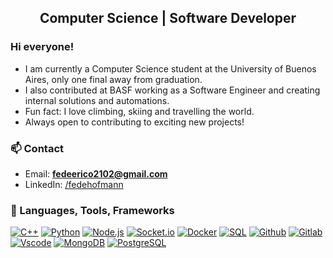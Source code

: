 <h2 align="center"> Computer Science | Software Developer </h2>

<h3> Hi everyone! </h3>
<ul>
    <li>I am currently a Computer Science student at the University of Buenos Aires, only one final away from graduation.</li>
    <li>I also contributed at BASF working as a Software Engineer and creating internal solutions and automations. </li>
    <li>Fun fact: I love climbing, skiing and travelling the world.</li>
    <li>Always open to contributing to exciting new projects!</li>
</ul>

<h3> 📫 Contact </h3>

- Email: **fedeerico2102@gmail.com**
- LinkedIn: <a href="https://www.linkedin.com/in/federico-hofmann-801463160?utm_source=share&utm_campaign=share_via&utm_content=profile&utm_medium=ios_app" target="_blank"> /fedehofmann </a>

<h3> 🧰 Languages, Tools, Frameworks </h3>

[![C++](https://img.shields.io/badge/-C++-blue?style=for-the-badge)]()
[![Python](https://img.shields.io/badge/-python-3670A0?style=for-the-badge&logo=python&logoColor=ffdd54)]()
[![Node.js](https://img.shields.io/badge/-Node.js-339933?style=for-the-badge&logo=Node.js&logoColor=white)]()
[![Socket.io](https://img.shields.io/badge/-Socket.io-black?style=for-the-badge&logo=socket.io&logoColor=white)]()
[![Docker](https://img.shields.io/badge/-Docker-2496ed?style=for-the-badge&logo=docker&logoColor=white)]()
[![SQL](https://img.shields.io/badge/-SQL-d2082d?style=for-the-badge&logo=mysql&logoColor=white)]()
[![Github](https://img.shields.io/badge/-GitHub-black?style=for-the-badge&logo=github&logoColor=white)]()
[![Gitlab](https://img.shields.io/badge/-GitLab-orange?style=for-the-badge&logo=gitlab&logoColor=white)]()
[![Vscode](https://img.shields.io/badge/-VSCode-007acc?style=for-the-badge&logo=visual-studio-code&logoColor=white)]()
[![MongoDB](https://img.shields.io/badge/-MongoDB-darkgreen?style=for-the-badge&logo=mongodb&logoColor=white)]()
[![PostgreSQL](https://img.shields.io/badge/postgresql-4169e1?style=for-the-badge&logo=postgresql&logoColor=white)]()

<br />



